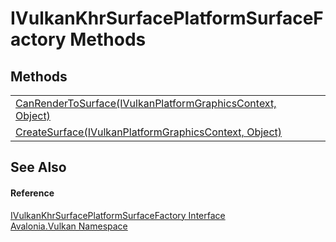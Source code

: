 # IVulkanKhrSurfacePlatformSurfaceFactory Methods




## Methods
<table>
<tr>
<td><a href="M_Avalonia_Vulkan_IVulkanKhrSurfacePlatformSurfaceFactory_CanRenderToSurface">CanRenderToSurface(IVulkanPlatformGraphicsContext, Object)</a></td>
<td> </td>
</tr>
<tr>
<td><a href="M_Avalonia_Vulkan_IVulkanKhrSurfacePlatformSurfaceFactory_CreateSurface">CreateSurface(IVulkanPlatformGraphicsContext, Object)</a></td>
<td> </td>
</tr>
</table>

## See Also


#### Reference
<a href="T_Avalonia_Vulkan_IVulkanKhrSurfacePlatformSurfaceFactory">IVulkanKhrSurfacePlatformSurfaceFactory Interface</a>  
<a href="N_Avalonia_Vulkan">Avalonia.Vulkan Namespace</a>  


